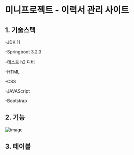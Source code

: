 # 미니프로젝트 - 이력서 관리 사이트

## 1. 기술스택
-JDK 11

-Springboot 3.2.3

-테스트 h2 디비

-HTML

-CSS

-JAVAScript

-Bootstrap
## 2. 기능
![image](https://github.com/Kongjiyoung/miniproject/assets/52162820/0faadaea-73b4-4f8f-b56b-69d72bea31b8)

## 3. 테이블
